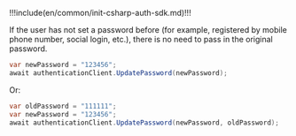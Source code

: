 !!!include(en/common/init-csharp-auth-sdk.md)!!!

If the user has not set a password before (for example, registered by mobile phone number, social login, etc.), there is no need to pass in the original password.

```csharp
var newPassword = "123456";
await authenticationClient.UpdatePassword(newPassword);

```

Or:

```csharp
var oldPassword = "111111";
var newPassword = "123456";
await authenticationClient.UpdatePassword(newPassword, oldPassword);
```
